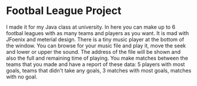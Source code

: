 # Footbal League Project
I made it for my Java class at university.
In here you can make up to 6 footbal leagues with as many teams and players as you want. It is mad with JFoenix and meterial design. There is a tiny music player at the bottom of the window. You can browse for your music file and play it, move the seek and lower or upper the sound. The address of the file will be shown and  also the full and remaining time of playing. You make matches between the teams that you made and have a report of these data: 5 players with most goals, teams that didn't take any goals, 3 matches with most goals, matches with no goal.
